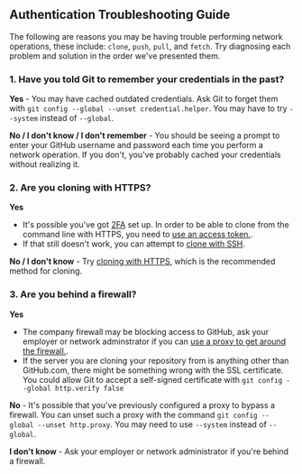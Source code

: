 ## Authentication Troubleshooting Guide

The following are reasons you may be having trouble performing network operations, these include: `clone`, `push`, `pull`, and `fetch`. Try diagnosing each problem and solution in the order we've presented them.

### 1. Have you told Git to remember your credentials in the past?

**Yes** - You may have cached outdated credentials. Ask Git to forget them with `git config --global --unset credential.helper`. You may have to try `--system` instead of `--global`.

**No / I don't know / I don't remember** - You should be seeing a prompt to enter your GitHub username and password each time you perform a network operation. If you don't, you've probably cached your credentials without realizing it.

### 2. Are you cloning with HTTPS?

**Yes** 
  - It's possible you've got [2FA](https://help.github.com/articles/about-two-factor-authentication/) set up. In order to be able to clone from the command line with HTTPS, you need to [use an access token.](https://help.github.com/articles/creating-an-access-token-for-command-line-use/). 
  - If that still doesn't work, you can attempt to [clone with SSH](https://help.github.com/articles/which-remote-url-should-i-use/#cloning-with-ssh-urls).

**No / I don't know** - Try [cloning with HTTPS](https://help.github.com/articles/which-remote-url-should-i-use/#cloning-with-https-urls-recommended), which is the recommended method for cloning.

### 3. Are you behind a firewall?

**Yes** 
  - The company firewall may be blocking access to GitHub, ask your employer or network adminstrator if you can [use a proxy to get around the firewall.](https://help.github.com/desktop/faq/articles/can-i-log-in-behind-a-proxy-server/).
   - If the server you are cloning your repository from is anything other than GitHub.com, there might be something wrong with the SSL certificate. You could allow Git to accept a self-signed certificate with `git config --global http.verify false`

**No** - It's possible that you've previously configured a proxy to bypass a firewall. You can unset such a proxy with the command `git config --global --unset http.proxy`. You may need to use `--system` instead of `--global`.

**I don't know** - Ask your employer or network administrator if you're behind a firewall. 

